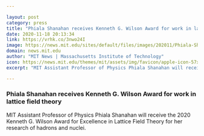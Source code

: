 ```yaml
---

layout: post
category: press
title: "Phiala Shanahan receives Kenneth G. Wilson Award for work in lattice field theory"
date: 2020-11-18 20:13:34
link: https://vrhk.co/3nwo24I
image: https://news.mit.edu/sites/default/files/images/202011/Phiala-Shanahan.jpg
domain: news.mit.edu
author: "MIT News | Massachusetts Institute of Technology"
icon: https://news.mit.edu/themes/mit/assets/img/favicon/apple-icon-57x57.png
excerpt: "MIT Assistant Professor of Physics Phiala Shanahan will receive the 2020 Kenneth G. Wilson Award for Excellence in Lattice Field Theory for her research of hadrons and nuclei."

---
```


### Phiala Shanahan receives Kenneth G. Wilson Award for work in lattice field theory

MIT Assistant Professor of Physics Phiala Shanahan will receive the 2020 Kenneth G. Wilson Award for Excellence in Lattice Field Theory for her research of hadrons and nuclei.